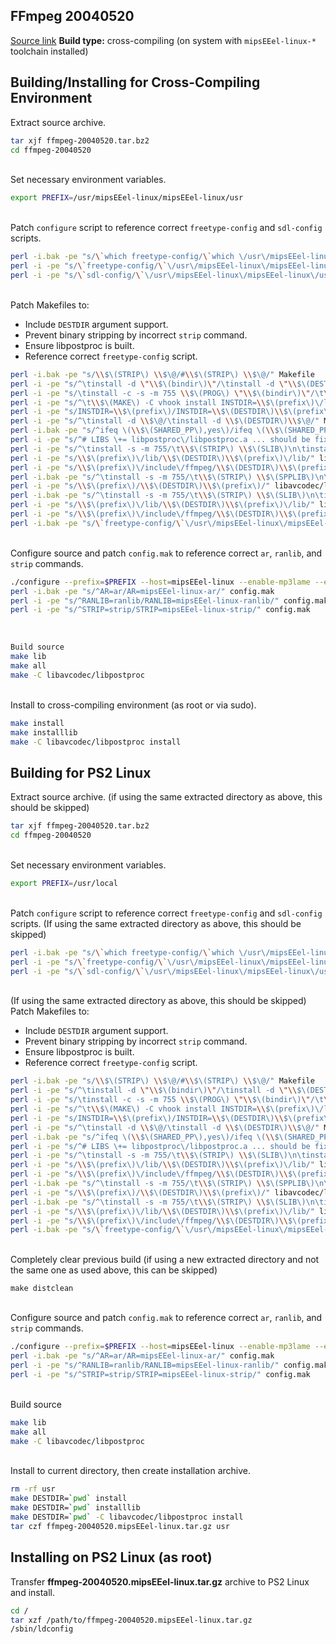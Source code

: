 ## FFmpeg 20040520

[Source link](http://download.videolan.org/pub/videolan/vlc/0.7.2/contrib/ffmpeg-20040520.tar.bz2)
**Build type:** cross-compiling (on system with ```mipsEEel-linux-*``` toolchain installed)

## Building/Installing for Cross-Compiling Environment

Extract source archive.
```bash
tar xjf ffmpeg-20040520.tar.bz2
cd ffmpeg-20040520
```

&nbsp;  
Set necessary environment variables.
```bash
export PREFIX=/usr/mipsEEel-linux/mipsEEel-linux/usr
```

&nbsp;  
Patch ```configure``` script to reference correct ```freetype-config``` and ```sdl-config``` scripts.
```bash
perl -i.bak -pe "s/\`which freetype-config/\`which \/usr\/mipsEEel-linux\/mipsEEel-linux\/usr\/bin\/freetype-config/" configure
perl -i -pe "s/\`freetype-config/\`\/usr\/mipsEEel-linux\/mipsEEel-linux\/usr\/bin\/freetype-config/g" configure
perl -i -pe "s/\`sdl-config/\`\/usr\/mipsEEel-linux\/mipsEEel-linux\/usr\/bin\/sdl-config/g" configure
```

&nbsp;  
Patch Makefiles to:  
* Include ```DESTDIR``` argument support.
* Prevent binary stripping by incorrect ```strip``` command.
* Ensure libpostproc is built.
* Reference correct ```freetype-config``` script.
```bash
perl -i.bak -pe "s/\\$\(STRIP\) \\$\@/#\\$\(STRIP\) \\$\@/" Makefile
perl -i -pe "s/^\tinstall -d \"\\$\(bindir\)\"/\tinstall -d \"\\$\(DESTDIR\)\\$\(bindir\)\"/" Makefile
perl -i -pe "s/\tinstall -c -s -m 755 \\$\(PROG\) \"\\$\(bindir\)\"/\t\\$\(STRIP\) \\$\(PROG\)\n\tinstall -c -m 755 \\$\(PROG\) \"\\$\(DESTDIR\)\\$\(bindir\)\"/" Makefile
perl -i -pe "s/^\t\\$\(MAKE\) -C vhook install INSTDIR=\\$\(prefix\)\/lib\/vhook/\tinstall -d \\$\(DESTDIR\)\\$\(prefix\)\/lib\/vhook\n\t\\$\(MAKE\) -C vhook install INSTDIR=\\$\(DESTDIR\)\\$\(prefix\)\/lib\/vhook/" Makefile
perl -i -pe "s/INSTDIR=\\$\(prefix\)/INSTDIR=\\$\(DESTDIR\)\\$\(prefix\)/" Makefile
perl -i -pe "s/^\tinstall -d \\$\@/\tinstall -d \\$\(DESTDIR\)\\$\@/" Makefile
perl -i.bak -pe "s/^ifeq \(\\$\(SHARED_PP\),yes\)/ifeq \(\\$\(SHARED_PP\),no\)/" libavcodec/Makefile
perl -i -pe "s/^# LIBS \+= libpostproc\/libpostproc.a ... should be fixed/LIBS \+= libpostproc\/libpostproc.a/" libavcodec/Makefile
perl -i -pe "s/^\tinstall -s -m 755/\t\\$\(STRIP\) \\$\(SLIB\)\n\tinstall -m 755/" libavcodec/Makefile
perl -i -pe "s/\\$\(prefix\)\/lib/\\$\(DESTDIR\)\\$\(prefix\)\/lib/" libavcodec/Makefile
perl -i -pe "s/\\$\(prefix\)\/include\/ffmpeg/\\$\(DESTDIR\)\\$\(prefix\)\/include\/ffmpeg/" libavcodec/Makefile
perl -i.bak -pe "s/^\tinstall -s -m 755/\t\\$\(STRIP\) \\$\(SPPLIB\)\n\tinstall -m 755/" libavcodec/libpostproc/Makefile
perl -i -pe "s/\\$\(prefix\)/\\$\(DESTDIR\)\\$\(prefix\)/" libavcodec/libpostproc/Makefile
perl -i.bak -pe "s/^\tinstall -s -m 755/\t\\$\(STRIP\) \\$\(SLIB\)\n\tinstall -m 755/" libavformat/Makefile
perl -i -pe "s/\\$\(prefix\)\/lib/\\$\(DESTDIR\)\\$\(prefix\)\/lib/" libavformat/Makefile
perl -i -pe "s/\\$\(prefix\)\/include\/ffmpeg/\\$\(DESTDIR\)\\$\(prefix\)\/include\/ffmpeg/" libavformat/Makefile
perl -i.bak -pe "s/\`freetype-config/\`\/usr\/mipsEEel-linux\/mipsEEel-linux\/usr\/bin\/freetype-config/" vhook/Makefile
```

&nbsp;  
Configure source and patch ```config.mak``` to reference correct ``ar``, ```ranlib```, and ```strip``` commands.
```bash
./configure --prefix=$PREFIX --host=mipsEEel-linux --enable-mp3lame --enable-faad --enable-a52 --enable-pp --enable-gpl --enable-pthreads --enable-shared --enable-shared-pp --cc=mipsEEel-linux-gcc --cpu=mipsEEel
perl -i.bak -pe "s/^AR=ar/AR=mipsEEel-linux-ar/" config.mak
perl -i -pe "s/^RANLIB=ranlib/RANLIB=mipsEEel-linux-ranlib/" config.mak
perl -i -pe "s/^STRIP=strip/STRIP=mipsEEel-linux-strip/" config.mak
```

&nbsp;  
```bash
Build source
make lib
make all
make -C libavcodec/libpostproc
```

&nbsp;  
Install to cross-compiling environment (as root or via sudo).
```bash
make install
make installlib
make -C libavcodec/libpostproc install
```

## Building for PS2 Linux

Extract source archive. (if using the same extracted directory as above, this should be skipped)
```bash
tar xjf ffmpeg-20040520.tar.bz2
cd ffmpeg-20040520
```

&nbsp;  
Set necessary environment variables.
```bash
export PREFIX=/usr/local
```

&nbsp;  
Patch ```configure``` script to reference correct ```freetype-config``` and ```sdl-config``` scripts. (If using the same extracted directory as above, this should be skipped)
```bash
perl -i.bak -pe "s/\`which freetype-config/\`which \/usr\/mipsEEel-linux\/mipsEEel-linux\/usr\/bin\/freetype-config/" configure
perl -i -pe "s/\`freetype-config/\`\/usr\/mipsEEel-linux\/mipsEEel-linux\/usr\/bin\/freetype-config/g" configure
perl -i -pe "s/\`sdl-config/\`\/usr\/mipsEEel-linux\/mipsEEel-linux\/usr\/bin\/sdl-config/g" configure
```

&nbsp;  
(If using the same extracted directory as above, this should be skipped)
Patch Makefiles to:  
* Include ```DESTDIR``` argument support.
* Prevent binary stripping by incorrect ```strip``` command.
* Ensure libpostproc is built.
* Reference correct ```freetype-config``` script.
```bash
perl -i.bak -pe "s/\\$\(STRIP\) \\$\@/#\\$\(STRIP\) \\$\@/" Makefile
perl -i -pe "s/^\tinstall -d \"\\$\(bindir\)\"/\tinstall -d \"\\$\(DESTDIR\)\\$\(bindir\)\"/" Makefile
perl -i -pe "s/\tinstall -c -s -m 755 \\$\(PROG\) \"\\$\(bindir\)\"/\t\\$\(STRIP\) \\$\(PROG\)\n\tinstall -c -m 755 \\$\(PROG\) \"\\$\(DESTDIR\)\\$\(bindir\)\"/" Makefile
perl -i -pe "s/^\t\\$\(MAKE\) -C vhook install INSTDIR=\\$\(prefix\)\/lib\/vhook/\tinstall -d \\$\(DESTDIR\)\\$\(prefix\)\/lib\/vhook\n\t\\$\(MAKE\) -C vhook install INSTDIR=\\$\(DESTDIR\)\\$\(prefix\)\/lib\/vhook/" Makefile
perl -i -pe "s/INSTDIR=\\$\(prefix\)/INSTDIR=\\$\(DESTDIR\)\\$\(prefix\)/" Makefile
perl -i -pe "s/^\tinstall -d \\$\@/\tinstall -d \\$\(DESTDIR\)\\$\@/" Makefile
perl -i.bak -pe "s/^ifeq \(\\$\(SHARED_PP\),yes\)/ifeq \(\\$\(SHARED_PP\),no\)/" libavcodec/Makefile
perl -i -pe "s/^# LIBS \+= libpostproc\/libpostproc.a ... should be fixed/LIBS \+= libpostproc\/libpostproc.a/" libavcodec/Makefile
perl -i -pe "s/^\tinstall -s -m 755/\t\\$\(STRIP\) \\$\(SLIB\)\n\tinstall -m 755/" libavcodec/Makefile
perl -i -pe "s/\\$\(prefix\)\/lib/\\$\(DESTDIR\)\\$\(prefix\)\/lib/" libavcodec/Makefile
perl -i -pe "s/\\$\(prefix\)\/include\/ffmpeg/\\$\(DESTDIR\)\\$\(prefix\)\/include\/ffmpeg/" libavcodec/Makefile
perl -i.bak -pe "s/^\tinstall -s -m 755/\t\\$\(STRIP\) \\$\(SPPLIB\)\n\tinstall -m 755/" libavcodec/libpostproc/Makefile
perl -i -pe "s/\\$\(prefix\)/\\$\(DESTDIR\)\\$\(prefix\)/" libavcodec/libpostproc/Makefile
perl -i.bak -pe "s/^\tinstall -s -m 755/\t\\$\(STRIP\) \\$\(SLIB\)\n\tinstall -m 755/" libavformat/Makefile
perl -i -pe "s/\\$\(prefix\)\/lib/\\$\(DESTDIR\)\\$\(prefix\)\/lib/" libavformat/Makefile
perl -i -pe "s/\\$\(prefix\)\/include\/ffmpeg/\\$\(DESTDIR\)\\$\(prefix\)\/include\/ffmpeg/" libavformat/Makefile
perl -i.bak -pe "s/\`freetype-config/\`\/usr\/mipsEEel-linux\/mipsEEel-linux\/usr\/bin\/freetype-config/" vhook/Makefile
```

&nbsp;  
Completely clear previous build (if using a new extracted directory and not the same one as used above, this can be skipped)
```
make distclean
```

&nbsp;  
Configure source and patch ```config.mak``` to reference correct ``ar``, ```ranlib```, and ```strip``` commands.
```bash
./configure --prefix=$PREFIX --host=mipsEEel-linux --enable-mp3lame --enable-faad --enable-a52 --enable-pp --enable-gpl --enable-pthreads --enable-shared --enable-shared-pp --cc=mipsEEel-linux-gcc --cpu=mipsEEel
perl -i.bak -pe "s/^AR=ar/AR=mipsEEel-linux-ar/" config.mak
perl -i -pe "s/^RANLIB=ranlib/RANLIB=mipsEEel-linux-ranlib/" config.mak
perl -i -pe "s/^STRIP=strip/STRIP=mipsEEel-linux-strip/" config.mak
```

&nbsp;  
Build source
```bash
make lib
make all
make -C libavcodec/libpostproc
```

&nbsp;  
Install to current directory, then create installation archive.
```bash
rm -rf usr
make DESTDIR=`pwd` install
make DESTDIR=`pwd` installlib
make DESTDIR=`pwd` -C libavcodec/libpostproc install
tar czf ffmpeg-20040520.mipsEEel-linux.tar.gz usr
```

## Installing on PS2 Linux (as root)

Transfer **ffmpeg-20040520.mipsEEel-linux.tar.gz** archive to PS2 Linux and install.
```bash
cd /
tar xzf /path/to/ffmpeg-20040520.mipsEEel-linux.tar.gz
/sbin/ldconfig
```

